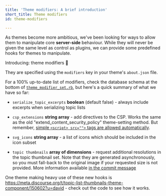 ```yaml
---
title: 'Theme modifiers: A brief introduction'
short_title: Theme modifiers
id: theme-modifiers

---
```

As themes become more ambitious, we've been looking for ways to allow them to manipulate core **server-side** behaviour. While they will never be given the same level as control as plugins, we can provide some predefined hooks for themes to manipulate.

Introducing: theme modifiers :partying_face: 

They are specified using the `modifiers` key in your theme's `about.json` file.

For a 100% up-to-date list of modifiers, check the database schema at the bottom of [`theme_modifier_set.rb`](https://github.com/discourse/discourse/blob/master/app/models/theme_modifier_set.rb), but here's a quick summary of what we have so far: 

- `serialize_topic_excerpts` **boolean** (default false) - always include excerpts when serializing  topic lists

- `csp_extensions` **string array** - add directives to the CSP. Works the same as the old "extend_content_security_policy" theme-setting method. But remember, [simple `<script> src="">` tags are allowed automatically](https://meta.discourse.org/t/automatically-adding-theme-scripts-to-csp/149028?u=david).

- `svg_icons` **string array** - a list of icons which should be included in the icon subset

- `topic thumbnails` **array of dimensions** - request additional resolutions in the topic thumbnail set. Note that they are generated asynchronously, so you must fall-back to the original image if your requested size is not provided. More information available [in the commit message](https://github.com/discourse/discourse/commit/03818e642a1ae871bffdc0c39c10f05f0b8b0398)

One theme making heavy use of these new hooks is https://meta.discourse.org/t/topic-list-thumbnails-theme-component/150602?u=david - check out the code to see how it works.
